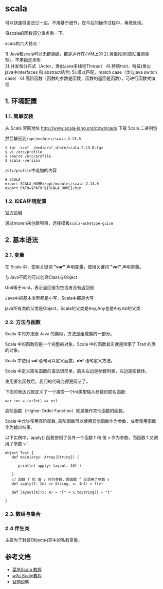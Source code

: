 # scala

可以快速将语法过一边，不用基于细节，在今后的操作过程中，再做处理。



将scala的函数部分重点看一下。



scala的六大特点：

1).Java和scala可以无缝混编，都是运行在JVM上的
2).类型推测(自动推测类型)，不用指定类型  
3).并发和分布式（Actor，类似Java多线程Thread） 
4).特质trait，特征(类似java中interfaces 和 abstract结合)
5).模式匹配，match case（类似java switch case）
6).高阶函数（函数的参数是函数，函数的返回是函数），可进行函数式编程







##  1. 环境配置

### 1.1. 简单安装

从 Scala 官网地址 http://www.scala-lang.org/downloads 下载 Scala 二进制包

然后解压到`/opt/modules/scala-2.13.0`

```shell
$ tar -xzvf  /media/sf_share/scala-2.13.0.tgz
$ vi /etc/profile
$ source /etc/profile
$ scala -version

```



`/etc/profile`中追加的内容

```
# SCALA
export SCALA_HOME=/opt/modules/scala-2.13.0
export PATH=$PATH:${SCALA_HOME}/bin
```





### 1.2. IDEA环境配置

[官方说明](https://docs.scala-lang.org/getting-started/intellij-track/getting-started-with-scala-in-intellij.html)

通过maven来创建项目，选择模板`scala-achetype-guice`





##  2. 基本语法



### 2.1. 变量

在 Scala 中，使用关键词 **"var"** 声明变量，使用关键词 **"val"** 声明常量。

与Java不同的可以创建Class与Object

Unit等于void，表示返回值为空或者没有返回值

Java中的基本类型都是小写，Scala中都是大写

java所有类的父类是Object，Scala的父类是Any,Any也是AnyVal的父类



### 2.2. 方法与函数

Scala 中的方法跟 Java 的类似，方法是组成类的一部分。

Scala 中的函数则是一个完整的对象，Scala 中的函数其实就是继承了 Trait 的类的对象。

Scala 中使用 **val** 语句可以定义函数，**def** 语句定义方法。



Scala 中定义匿名函数的语法很简单，箭头左边是参数列表，右边是函数体。

使用匿名函数后，我们的代码变得更简洁了。

下面的表达式就定义了一个接受一个Int类型输入参数的匿名函数:

```
var inc = (x:Int) => x+1
```





高阶函数（Higher-Order Function）就是操作其他函数的函数。

Scala 中允许使用高阶函数, 高阶函数可以使用其他函数作为参数，或者使用函数作为输出结果。

以下实例中，apply() 函数使用了另外一个函数 f 和 值 v 作为参数，而函数 f 又调用了参数 v：

```
object Test {
   def main(args: Array[String]) {

      println( apply( layout, 10) )

   }
   // 函数 f 和 值 v 作为参数，而函数 f 又调用了参数 v
   def apply(f: Int => String, v: Int) = f(v)

   def layout[A](x: A) = "[" + x.toString() + "]"
   
}
```



### 2.3. 数组与集合





### 2.4 伴生类

主要为了封装Object内部中的私有变量。

 





## 参考文档



* [菜鸟Scala 教程](https://www.runoob.com/scala/scala-tutorial.html)
* [w3c Scale教程](https://www.w3cschool.cn/scaladevelopmentguide/)
* [官网说明](https://www.scala-lang.org/)

